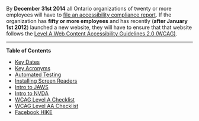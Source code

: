 By **December 31st 2014** all Ontario organizations of twenty or more employees will have to [file an accessibility compliance report](http://www.ontario.ca/government/file-accessibility-compliance-report). If the organization has **fifty or more employees** and has recently (**after January 1st 2012**) launched a new website, they will have to ensure that that website follows the [Level A Web Content Accessibility Guidelines 2.0 (WCAG)](http://www.w3.org/WAI/WCAG20/quickref/Overview.php).

---

**Table of Contents**

- [Key Dates](https://github.com/twg/accessibility/wiki/Key-Dates)
- [Key Acronyms](https://github.com/twg/accessibility/wiki/Key-Acronyms)
- [Automated Testing](https://github.com/twg/accessibility/wiki/Automated-Testing)
- [Installing Screen Readers](https://github.com/twg/accessibility/wiki/Installing-Screen-Readers)
- [Intro to JAWS](https://github.com/twg/accessibility/wiki/Intro-to-JAWS)
- [Intro to NVDA](https://github.com/twg/accessibility/wiki/Intro-to-NVDA)
- [WCAG Level A Checklist](https://github.com/twg/accessibility/wiki/WCAG-Level-A-Checklist)
- [WCAG Level AA Checklist](https://github.com/twg/accessibility/wiki/WCAG-Level-AA-Checklist)
- [Facebook HIKE](http://accessibility.parseapp.com/)
